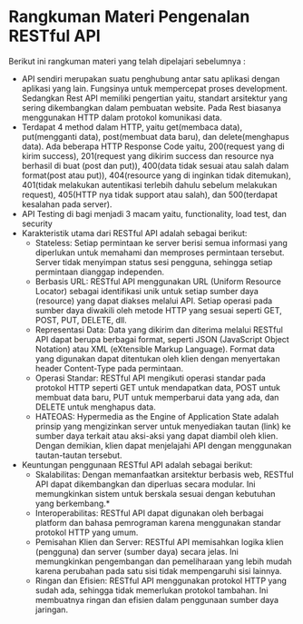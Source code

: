 # Rangkuman Materi Pengenalan RESTful API

Berikut ini rangkuman materi yang telah dipelajari sebelumnya :
* API sendiri merupakan suatu penghubung antar satu aplikasi dengan aplikasi yang lain. Fungsinya untuk mempercepat proses development. Sedangkan Rest API memiliki pengertian yaitu, standart arsitektur yang sering dikembangkan dalam pembuatan website. Pada Rest biasanya menggunakan HTTP dalam protokol komunikasi data. 
* Terdapat 4 method dalam HTTP, yaitu get(membaca data), put(mengganti data), post(membuat data baru), dan delete(menghapus data). Ada beberapa HTTP Response Code yaitu, 200(request yang di kirim success), 201(request yang dikirim success dan resource nya berhasil di buat (post dan put)), 400(data tidak sesuai atau salah dalam format(post atau put)), 404(resource yang di inginkan tidak ditemukan), 401(tidak melakukan autentikasi terlebih dahulu sebelum melakukan request), 405(HTTP nya tidak support atau salah), dan 500(terdapat kesalahan pada server).
* API Testing di bagi menjadi 3 macam yaitu, functionality, load test, dan security 
* Karakteristik utama dari RESTful API adalah sebagai berikut:
    * Stateless: Setiap permintaan ke server berisi semua informasi yang diperlukan untuk memahami dan memproses permintaan tersebut. Server tidak menyimpan status sesi pengguna, sehingga setiap permintaan dianggap independen.
    * Berbasis URL: RESTful API menggunakan URL (Uniform Resource Locator) sebagai identifikasi unik untuk setiap sumber daya (resource) yang dapat diakses melalui API. Setiap operasi pada sumber daya diwakili oleh metode HTTP yang sesuai seperti GET, POST, PUT, DELETE, dll.
    * Representasi Data: Data yang dikirim dan diterima melalui RESTful API dapat berupa berbagai format, seperti JSON (JavaScript Object Notation) atau XML (eXtensible Markup Language). Format data yang digunakan dapat ditentukan oleh klien dengan menyertakan header Content-Type pada permintaan.
    * Operasi Standar: RESTful API mengikuti operasi standar pada protokol HTTP seperti GET untuk mendapatkan data, POST untuk membuat data baru, PUT untuk memperbarui data yang ada, dan DELETE untuk menghapus data.
    * HATEOAS: Hypermedia as the Engine of Application State adalah prinsip yang mengizinkan server untuk menyediakan tautan (link) ke sumber daya terkait atau aksi-aksi yang dapat diambil oleh klien. Dengan demikian, klien dapat menjelajahi API dengan menggunakan tautan-tautan tersebut.
* Keuntungan penggunaan RESTful API adalah sebagai berikut:
    * Skalabilitas: Dengan memanfaatkan arsitektur berbasis web, RESTful API dapat dikembangkan dan diperluas secara modular. Ini memungkinkan sistem untuk berskala sesuai dengan kebutuhan yang berkembang.*
    * Interoperabilitas: RESTful API dapat digunakan oleh berbagai platform dan bahasa pemrograman karena menggunakan standar protokol HTTP yang umum.
    * Pemisahan Klien dan Server: RESTful API memisahkan logika klien (pengguna) dan server (sumber daya) secara jelas. Ini memungkinkan pengembangan dan pemeliharaan yang lebih mudah karena perubahan pada satu sisi tidak mempengaruhi sisi lainnya.
    * Ringan dan Efisien: RESTful API menggunakan protokol HTTP yang sudah ada, sehingga tidak memerlukan protokol tambahan. Ini membuatnya ringan dan efisien dalam penggunaan sumber daya jaringan.
